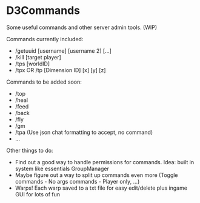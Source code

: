 D3Commands
=========

Some useful commands and other server admin tools. (WIP)

Commands currently included:
* /getuuid [username] [username 2] [...]
* /kill [target player]
* /tps [worldID]
* /tpx <target player> <destination player> OR /tp <target player> [Dimension ID] [x] [y] [z]

Commands to be added soon:
* /top
* /heal
* /feed
* /back
* /fly
* /gm
* /tpa (Use json chat formatting to accept, no command)
* ...

Other things to do:
* Find out a good way to handle permissions for commands. Idea: built in system like essentials GroupManager
* Maybe figure out a way to split up commands even more (Toggle commands - No args commands - Player only, ...)
* Warps! Each warp saved to a txt file for easy edit/delete plus ingame GUI for lots of fun